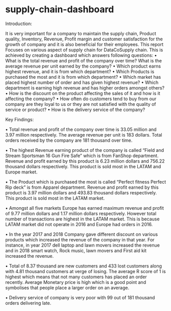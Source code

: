 # supply-chain-dashboard



Introduction:

It is very important for a company to maintain the supply chain, Product quality, Inventory, Revenue, Profit margin and customer satisfaction for the growth of company and it is also beneficial for their employees. This report Focuses on various aspect of supply chain for DataCoSupply chain. This is achieved by creating a dashboard which answers following questions:
•	What is the total revenue and profit of the company over time? What is the average revenue per unit earned by the company?
•	Which product earns highest revenue, and it is from which department? 
•	Which Products is purchased the most and it is from which department?
•	Which market has placed highest number of order and has given highest revenue?
•	Which department is earning high revenue and has higher orders amongst others?
•	How is the discount on the product affecting the sales of it and how is it affecting the company?
•	How often do customers tend to buy from our company are they loyal to us or they are not satisfied with the quality of service or product?
•	How is the delivery service of the company?


Key Findings:

•	Total revenue and profit of the company over time is 33.05 million and 3.97 million respectively. The average revenue per unit is 183 dollars. Total orders received by the company are 181 thousand over time.

•	The highest Revenue earning product of the company is called “Field and Stream Sportsman 16 Gun Fire Safe” which is from FanShop department. Revenue and profit earned by this product is 6.23 million dollars and 756.22 thousand dollars respectively. This product is sold most in the LATAM and Europe market.

•	The Product which is purchased the most is called “Perfect fitness Perfect Rip deck” is from Apparel department. Revenue and profit earned by this product is 3.97 million dollars and 493.83 thousand dollars respectively. This product is sold most in the LATAM market.

•	Amongst all five markets Europe has earned maximum revenue and profit of 9.77 million dollars and 1.17 million dollars respectively. However total number of transactions are highest in the LATAM market. This is because LATAM market did not operate in 2016 and Europe had orders in 2016.

•	In the year 2017 and 2018 Company gave different discount on various products which increased the revenue of the company in that year. For instance, in year 2017 dell laptop and lawn movers increased the revenue and in 2018 smart watch, Rock music, lawn movers and First aid kit increased the revenue.

•	Total of 8.37 thousand are new customers and 433 lost customers along with 4.81 thousand customers at verge of losing. The average R score of 1 is highest which means that not many customers has placed an order recently. Average Monetary price is high which is a good point and symbolises that people place a larger order on an average. 

•	Delivery service of company is very poor with 99 out of 181 thousand orders delivering late. 

